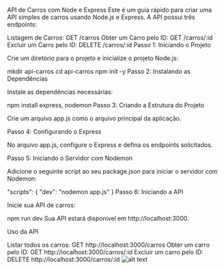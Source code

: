 API de Carros com Node e Express
Este é um guia rápido para criar uma API simples de carros usando Node.js e Express. A API possui três endpoints:

Listagem de Carros: GET /carros
Obter um Carro pelo ID: GET /carros/:id
Excluir um Carro pelo ID: DELETE /carros/:id
Passo 1: Iniciando o Projeto

Crie um diretório para o projeto e inicialize o projeto Node.js:

mkdir api-carros
cd api-carros
npm init -y
Passo 2: Instalando as Dependências

Instale as dependências necessárias:

npm install express, nodemon
Passo 3: Criando a Estrutura do Projeto

Crie um arquivo app.js como o arquivo principal da aplicação.

Passo 4: Configurando o Express

No arquivo app.js, configure o Express e defina os endpoints solicitados.

Passo 5: Iniciando o Servidor com Nodemon

Adicione o seguinte script ao seu package.json para iniciar o servidor com Nodemon:

"scripts": {
  "dev": "nodemon app.js"
}
Passo 6: Iniciando a API

Inicie sua API de carros:

npm run dev
Sua API estará disponível em http://localhost:3000.

Uso da API

Listar todos os carros: GET http://localhost:3000/carros
Obter um carro pelo ID: GET http://localhost:3000/carros/:id
Excluir um carro pelo ID: DELETE http://localhost:3000/carros/:id
![alt text](image.jpg)
